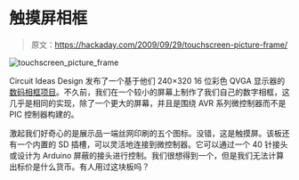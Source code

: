 # 触摸屏相框

> 原文：<https://hackaday.com/2009/09/29/touchscreen-picture-frame/>

![touchscreen_picture_frame](img/c094ec13e62158f6d535d82fc93831f9.png "touchscreen_picture_frame")

Circuit Ideas Design 发布了一个基于他们 240×320 16 位彩色 QVGA 显示器的[数码相框项目](http://www.circuitidea.com/Article/DIY-photo-frame-with-BL-TFT240320PLUS.html)。不久前，我们在一个较小的屏幕上制作了我们自己的数字相框，这几乎是相同的实现，除了一个更大的屏幕，并且是围绕 AVR 系列微控制器而不是 PIC 控制器构建的。

激起我们好奇心的是展示品一端丝网印刷的五个图标。没错，这是触摸屏。该板还有一个内置的 SD 插槽，可以灵活地连接到微控制器。它可以通过一个 40 针接头或设计为 Arduino 屏蔽的接头进行控制。我们很想得到一个，但是我们无法计算出标价是什么货币。有人用过这块板吗？